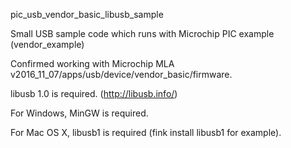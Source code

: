 pic_usb_vendor_basic_libusb_sample

Small USB sample code which runs with Microchip PIC example (vendor_example)

Confirmed working with Microchip MLA v2016_11_07/apps/usb/device/vendor_basic/firmware.

libusb 1.0 is required.  (http://libusb.info/)

For Windows, MinGW is required.

For Mac OS X, libusb1 is required (fink install libusb1 for example).

